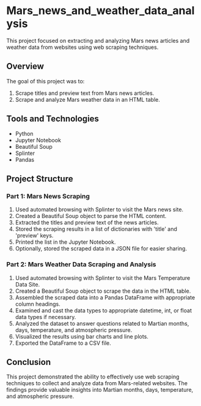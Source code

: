 # Mars_news_and_weather_data_analysis


This project focused on extracting and analyzing Mars news articles and weather data from websites using web scraping techniques.

## Overview

The goal of this project was to:

1. Scrape titles and preview text from Mars news articles.
2. Scrape and analyze Mars weather data in an HTML table.

## Tools and Technologies

- Python
- Jupyter Notebook
- Beautiful Soup
- Splinter
- Pandas

## Project Structure

### Part 1: Mars News Scraping

1. Used automated browsing with Splinter to visit the Mars news site.
2. Created a Beautiful Soup object to parse the HTML content.
3. Extracted the titles and preview text of the news articles.
4. Stored the scraping results in a list of dictionaries with 'title' and 'preview' keys.
5. Printed the list in the Jupyter Notebook.
6. Optionally, stored the scraped data in a JSON file for easier sharing.

### Part 2: Mars Weather Data Scraping and Analysis

1. Used automated browsing with Splinter to visit the Mars Temperature Data Site.
2. Created a Beautiful Soup object to scrape the data in the HTML table.
3. Assembled the scraped data into a Pandas DataFrame with appropriate column headings.
4. Examined and cast the data types to appropriate datetime, int, or float data types if necessary.
5. Analyzed the dataset to answer questions related to Martian months, days, temperature, and atmospheric pressure.
6. Visualized the results using bar charts and line plots.
7. Exported the DataFrame to a CSV file.

## Conclusion

This project demonstrated the ability to effectively use web scraping techniques to collect and analyze data from Mars-related websites. The findings provide valuable insights into Martian months, days, temperature, and atmospheric pressure.
